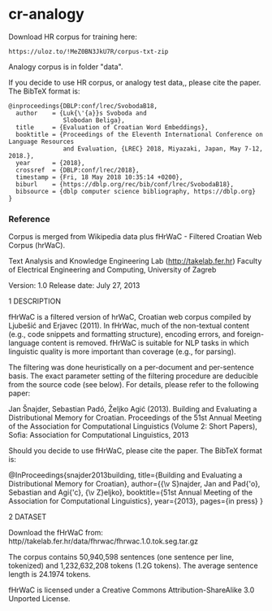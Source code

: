 # cr-analogy

Download HR corpus for training here: 
```
https://uloz.to/!MeZ0BN3JkU7R/corpus-txt-zip
```


Analogy corpus is in folder "data". 

If you decide to use HR corpus, or analogy test data,, please cite the paper. The BibTeX format is:

```
@inproceedings{DBLP:conf/lrec/SvobodaB18,
  author    = {Luk{\'{a}}s Svoboda and
               Slobodan Beliga},
  title     = {Evaluation of Croatian Word Embeddings},
  booktitle = {Proceedings of the Eleventh International Conference on Language Resources
               and Evaluation, {LREC} 2018, Miyazaki, Japan, May 7-12, 2018.},
  year      = {2018},
  crossref  = {DBLP:conf/lrec/2018},
  timestamp = {Fri, 18 May 2018 10:35:14 +0200},
  biburl    = {https://dblp.org/rec/bib/conf/lrec/SvobodaB18},
  bibsource = {dblp computer science bibliography, https://dblp.org}
}
```


### Reference
Corpus is merged from Wikipedia data plus fHrWaC - Filtered Croatian Web Corpus (hrWaC). 



Text Analysis and Knowledge Engineering Lab (http://takelab.fer.hr)
Faculty of Electrical Engineering and Computing, University of Zagreb

Version: 1.0
Release date: July 27, 2013

1 DESCRIPTION

fHrWaC is a filtered version of hrWaC, Croatian web corpus compiled by Ljubešić
and Erjavec (2011). In fHrWac, much of the non-textual content (e.g., code
snippets and formatting structure), encoding errors, and foreign-language
content is removed. fHrWaC is suitable for NLP tasks in which linguistic
quality is more important than coverage (e.g., for parsing).

The filtering was done heuristically on a per-document and per-sentence basis.
The exact parameter setting of the filtering procedure are deducible from the
source code (see below). For details, please refer to the following paper: 

  Jan Šnajder, Sebastian Padó, Željko Agić (2013). Building and Evaluating a
  Distributional Memory for Croatian. Proceedings of the 51st Annual Meeting of
  the Association for Computational Linguistics (Volume 2: Short Papers), Sofia:
  Association for Computational Linguistics, 2013

Should you decide to use fHrWaC, please cite the paper. The BibTeX format is:

@InProceedings{snajder2013building,
  title={Building and Evaluating a Distributional Memory for Croatian},
  author={{\v S}najder, Jan and Pad{\'o}, Sebastian and Agi{\'c}, {\v Z}eljko},
  booktitle={51st Annual Meeting of the Association for Computational Linguistics},
  year={2013},
  pages={in press}
}

2 DATASET

Download the fHrWaC from: http//takelab.fer.hr/data/fhrwac/fhrwac.1.0.tok.seg.tar.gz 

The corpus contains 50,940,598 sentences (one sentence per line, tokenized) and
1,232,632,208 tokens (1.2G tokens). The average sentence length is 24.1974
tokens.  

fHrWaC is licensed under a Creative Commons Attribution-ShareAlike 3.0
Unported License.
